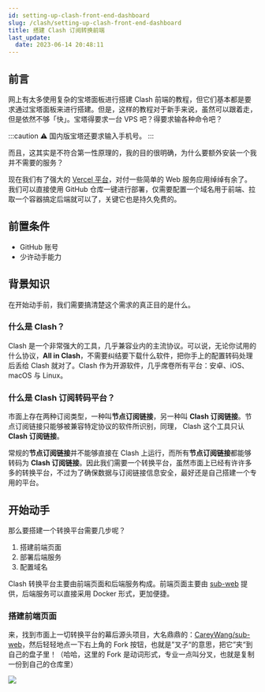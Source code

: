 ```yaml
---
id: setting-up-clash-front-end-dashboard
slug: /clash/setting-up-clash-front-end-dashboard
title: 搭建 Clash 订阅转换前端
last_update:
  date: 2023-06-14 20:48:11
---
```


## 前言

网上有太多使用复杂的宝塔面板进行搭建 Clash 前端的教程，但它们基本都是要求通过宝塔面板来进行搭建。但是，这样的教程对于新手来说，虽然可以跟着走，但是依然不够「快」。宝塔得要求一台 VPS 吧？得要求输各种命令吧？

:::caution
⚠️ 国内版宝塔还要求输入手机号。
:::


而且，这其实是不符合第一性原理的，我的目的很明确，为什么要额外安装一个我并不需要的服务？

现在我们有了强大的 [Vercel 平台](https://vercel.com/dashboard)，对付一些简单的 Web 服务应用绰绰有余了。我们可以直接使用 GitHub 仓库一键进行部署，仅需要配置一个域名用于前端、拉取一个容器搞定后端就可以了，关键它也是持久免费的。

## 前置条件

- GitHub 账号
- 少许动手能力

## 背景知识

在开始动手前，我们需要搞清楚这个需求的真正目的是什么。

### 什么是 Clash？

Clash 是一个非常强大的工具，几乎兼容业内的主流协议。可以说，无论你试用的什么协议，**All in Clash**，不需要纠结要下载什么软件，把你手上的配置转码处理后丢给 Clash 就对了。Clash 作为开源软件，几乎席卷所有平台：安卓、iOS、macOS 与 Linux。

### 什么是 Clash 订阅转码平台？

市面上存在两种订阅类型，一种叫**节点订阅链接**，另一种叫 **Clash 订阅链接**。节点订阅链接只能够被兼容特定协议的软件所识别，同理， Clash 这个工具只认 **Clash 订阅链接**。

常规的**节点订阅链接**并不能够直接在 Clash 上运行，而所有**节点订阅链接**都能够转码为 **Clash 订阅链接**。因此我们需要一个转换平台，虽然市面上已经有许许多多的转换平台，不过为了确保数据与订阅链接信息安全，最好还是自己搭建一个专用的平台。

## 开始动手

那么要搭建一个转换平台需要几步呢？

1. 搭建前端页面
2. 部署后端服务
3. 配置域名

Clash 转换平台主要由前端页面和后端服务构成。前端页面主要由 [sub-web](https://github.com/CareyWang/sub-web) 提供，后端服务可以直接采用 Docker 形式，更加便捷。

### 搭建前端页面

来，找到市面上一切转换平台的幕后源头项目，大名鼎鼎的：[CareyWang/sub-web](https://github.com/CareyWang/sub-web)，然后轻轻地点一下右上角的 Fork 按钮，也就是”叉子“的意思，把它”夹“到自己的盘子里！（哈哈，这里的 Fork 是动词形式，专业一点叫分叉，也就是复制一份到自己的仓库里）


![](https://pan.createvoyage.com/f/5yDu6/setting-up-clash-front-end-dashboard-01.png)

